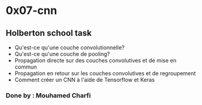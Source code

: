 # 0x07-cnn
## Holberton school task
- Qu'est-ce qu'une couche convolutionnelle?
- Qu'est-ce qu'une couche de pooling?
- Propagation directe sur des couches convolutives et de mise en commun
- Propagation en retour sur les couches convolutives et de regroupement
- Comment créer un CNN à l'aide de Tensorflow et Keras

### Done by : Mouhamed Charfi